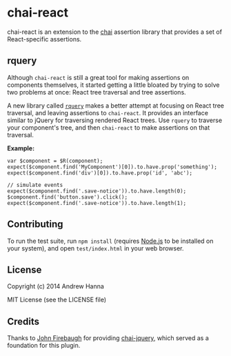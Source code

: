# chai-react

chai-react is an extension to the [chai](http://chaijs.com/) assertion library that
provides a set of React-specific assertions.

## rquery

Although `chai-react` is still a great tool for making assertions on components
themselves, it started getting a little bloated by trying to solve two problems
at once: React tree traversal and tree assertions.

A new library called [`rquery`](https://github.com/percyhanna/rquery) makes a better
attempt at focusing on React tree traversal, and leaving assertions to `chai-react`.
It provides an interface similar to jQuery for traversing rendered React trees. Use
`rquery` to traverse your component's tree, and then `chai-react` to make assertions
on that traversal.

**Example:**

```
var $component = $R(component);
expect($component.find('MyComponent')[0]).to.have.prop('something');
expect($component.find('div')[0]).to.have.prop('id', 'abc');

// simulate events
expect($component.find('.save-notice')).to.have.length(0);
$component.find('button.save').click();
expect($component.find('.save-notice')).to.have.length(1);
```

## Contributing

To run the test suite, run `npm install` (requires
[Node.js](http://nodejs.org/) to be installed on your system), and open
`test/index.html` in your web browser.

## License

Copyright (c) 2014 Andrew Hanna

MIT License (see the LICENSE file)

## Credits

Thanks to [John Firebaugh](https://github.com/jfirebaugh) for providing
[chai-jquery](https://github.com/chaijs/chai-jquery/), which served as a
foundation for this plugin.
